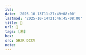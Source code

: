 ```yaml
---
ivs:
date: '2025-10-13T11:27:49+08:00'
lastmod: '2025-10-14T21:46:45-08:00'
title: 󰙽
url: 󰙽
tags: [若]
hex: 
src: GHZR DCCV
note:
---
```

